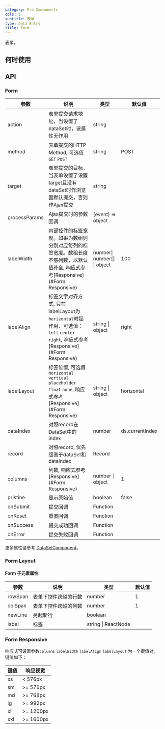 ```yaml
---
category: Pro Components
cols: 1
subtitle: 表单
type: Data Entry
title: Form
---
```


表单。

## 何时使用



## API

### Form

| 参数      | 说明                                     | 类型        |默认值 |
|-----------|------------------------------------------|------------|--------|
| action | 表单提交请求地址，当设置了dataSet时，该属性无作用 | string    |     |
| method | 表单提交的HTTP Method, 可选值 `GET` `POST` | string  | POST |
| target | 表单提交的目标，当表单设置了设置target且没有dataSet时作浏览器默认提交，否则作Ajax提交 | string |   |
| processParams | Ajax提交时的参数回调 | (event) => object |   |
| labelWidth | 内部控件的标签宽度。如果为数组则分别对应每列的标签宽度。数组长度不够列数，以默认值补全, 响应式参考[Responsive](#Form Responsive) | number\| number[] \| object | 100 |
| labelAlign | 标签文字对齐方式, 只在labelLayout为`horizontal`时起作用，可选值： `left` `center` `right`, 响应式参考[Responsive](#Form Responsive) | string \| object |  right  |
| labelLayout | 标签位置, 可选值 `horizontal` `vertical` `placeholder` `float` `none`, 响应式参考[Responsive](#Form Responsive) | string \| object |  horizontal |
| dataIndex | 对照record在DataSet中的index | number | ds.currentIndex |
| record | 对照record, 优先级高于dataSet和dataIndex | Record |  |
| columns | 列数, 响应式参考[Responsive](#Form Responsive) | number \| object |  1 |
| pristine | 显示原始值 | boolean | false |
| onSubmit | 提交回调 | Function  |  |
| onReset | 重置回调 | Function  |  |
| onSuccess | 提交成功回调 | Function  |  |
| onError | 提交失败回调 | Function  |  |

更多属性请参考 [DataSetComponent](/components-pro/core/#DataSetComponent)。

### Form Layout

#### Form 子元素属性

| 参数      | 说明                                     | 类型        |默认值 |
|-----------|------------------------------------------|------------|--------|
| rowSpan | 表单下控件跨越的行数 | number    |  1   |
| colSpan | 表单下控件跨越的列数 | number    |  1   |
| newLine | 另起新行 | boolean    |     |
| label | 标签 | string \| ReactNode    |     |

### Form Responsive

响应式可设置参数`columns` `labelWidth` `labelAlign` `labelLayout` 为一个键值对，键值如下：

| 键值      | 响应视宽                                     |
|-----------|------------------------------------------|
| xs  |  < 576px | 
| sm  | >= 576px |
| md  | >= 768px |
| lg  | >= 992px | 
| xl  | >= 1200px | 
| xxl | >= 1600px | 
